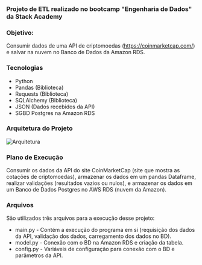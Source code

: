 ### Projeto de ETL realizado no bootcamp **"Engenharia de Dados"** da Stack Academy

### Objetivo:
  Consumir dados de uma API de criptomoedas (https://coinmarketcap.com/) e salvar na nuvem no Banco de Dados da Amazon RDS.
  
### Tecnologias
 - Python
 - Pandas (Biblioteca)
 - Requests (Biblioteca)
 - SQLAlchemy (Biblioteca)
 - JSON (Dados recebidos da API)
 - SGBD Postgres na Amazon RDS

### Arquitetura do Projeto
![Arquitetura](https://i.imgur.com/c5iuujB.png)

### Plano de Execução
  Consumir os dados da API do site CoinMarketCap (site que mostra as cotações de criptomoedas), armazenar os dados em um pandas Dataframe, realizar validações (resultados vazios ou nulos), e armazenar os dados em um Banco de Dados Postgres no AWS RDS (nuvem da Amazon).
  
### Arquivos
 São utilizados três arquivos para a execução desse projeto:
 - main.py - Contém a execução do programa em si (requisição dos dados da API, validação dos dados, carregamento dos dados no BD).
 - model.py - Conexão com o BD na Amazon RDS e criação da tabela.
 - config.py - Variáveis de configuração para conexão com o BD e parâmetros da API. 
